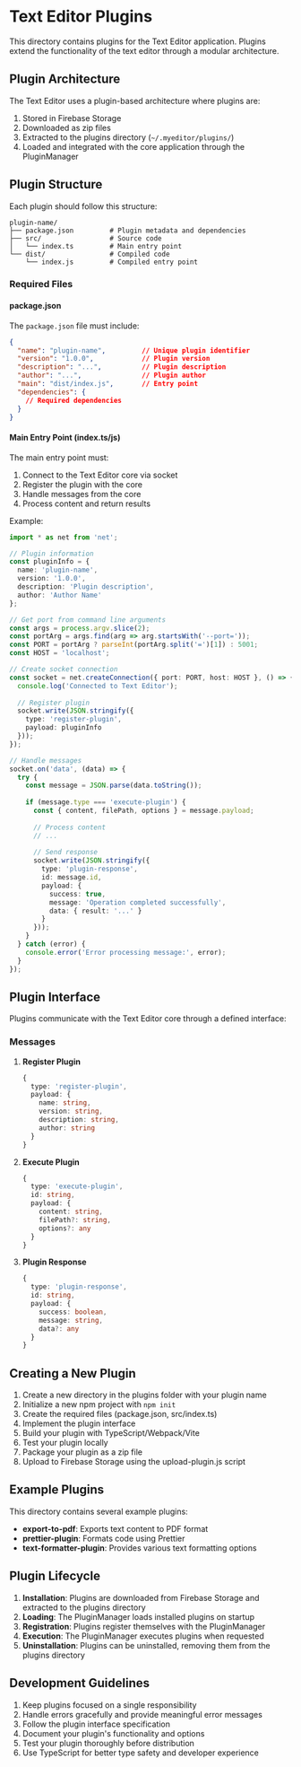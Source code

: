# Text Editor Plugins

This directory contains plugins for the Text Editor application. Plugins extend the functionality of the text editor through a modular architecture.

## Plugin Architecture

The Text Editor uses a plugin-based architecture where plugins are:
1. Stored in Firebase Storage
2. Downloaded as zip files
3. Extracted to the plugins directory (`~/.myeditor/plugins/`)
4. Loaded and integrated with the core application through the PluginManager

## Plugin Structure

Each plugin should follow this structure:

```
plugin-name/
├── package.json         # Plugin metadata and dependencies
├── src/                 # Source code
│   └── index.ts         # Main entry point
└── dist/                # Compiled code
    └── index.js         # Compiled entry point
```

### Required Files

#### package.json

The `package.json` file must include:

```json
{
  "name": "plugin-name",         // Unique plugin identifier
  "version": "1.0.0",            // Plugin version
  "description": "...",          // Plugin description
  "author": "...",               // Plugin author
  "main": "dist/index.js",       // Entry point
  "dependencies": {
    // Required dependencies
  }
}
```

#### Main Entry Point (index.ts/js)

The main entry point must:
1. Connect to the Text Editor core via socket
2. Register the plugin with the core
3. Handle messages from the core
4. Process content and return results

Example:

```typescript
import * as net from 'net';

// Plugin information
const pluginInfo = {
  name: 'plugin-name',
  version: '1.0.0',
  description: 'Plugin description',
  author: 'Author Name'
};

// Get port from command line arguments
const args = process.argv.slice(2);
const portArg = args.find(arg => arg.startsWith('--port='));
const PORT = portArg ? parseInt(portArg.split('=')[1]) : 5001;
const HOST = 'localhost';

// Create socket connection
const socket = net.createConnection({ port: PORT, host: HOST }, () => {
  console.log('Connected to Text Editor');
  
  // Register plugin
  socket.write(JSON.stringify({
    type: 'register-plugin',
    payload: pluginInfo
  }));
});

// Handle messages
socket.on('data', (data) => {
  try {
    const message = JSON.parse(data.toString());
    
    if (message.type === 'execute-plugin') {
      const { content, filePath, options } = message.payload;
      
      // Process content
      // ...
      
      // Send response
      socket.write(JSON.stringify({
        type: 'plugin-response',
        id: message.id,
        payload: {
          success: true,
          message: 'Operation completed successfully',
          data: { result: '...' }
        }
      }));
    }
  } catch (error) {
    console.error('Error processing message:', error);
  }
});
```

## Plugin Interface

Plugins communicate with the Text Editor core through a defined interface:

### Messages

1. **Register Plugin**
   ```typescript
   {
     type: 'register-plugin',
     payload: {
       name: string,
       version: string,
       description: string,
       author: string
     }
   }
   ```

2. **Execute Plugin**
   ```typescript
   {
     type: 'execute-plugin',
     id: string,
     payload: {
       content: string,
       filePath?: string,
       options?: any
     }
   }
   ```

3. **Plugin Response**
   ```typescript
   {
     type: 'plugin-response',
     id: string,
     payload: {
       success: boolean,
       message: string,
       data?: any
     }
   }
   ```

## Creating a New Plugin

1. Create a new directory in the plugins folder with your plugin name
2. Initialize a new npm project with `npm init`
3. Create the required files (package.json, src/index.ts)
4. Implement the plugin interface
5. Build your plugin with TypeScript/Webpack/Vite
6. Test your plugin locally
7. Package your plugin as a zip file
8. Upload to Firebase Storage using the upload-plugin.js script

## Example Plugins

This directory contains several example plugins:

- **export-to-pdf**: Exports text content to PDF format
- **prettier-plugin**: Formats code using Prettier
- **text-formatter-plugin**: Provides various text formatting options

## Plugin Lifecycle

1. **Installation**: Plugins are downloaded from Firebase Storage and extracted to the plugins directory
2. **Loading**: The PluginManager loads installed plugins on startup
3. **Registration**: Plugins register themselves with the PluginManager
4. **Execution**: The PluginManager executes plugins when requested
5. **Uninstallation**: Plugins can be uninstalled, removing them from the plugins directory

## Development Guidelines

1. Keep plugins focused on a single responsibility
2. Handle errors gracefully and provide meaningful error messages
3. Follow the plugin interface specification
4. Document your plugin's functionality and options
5. Test your plugin thoroughly before distribution
6. Use TypeScript for better type safety and developer experience
